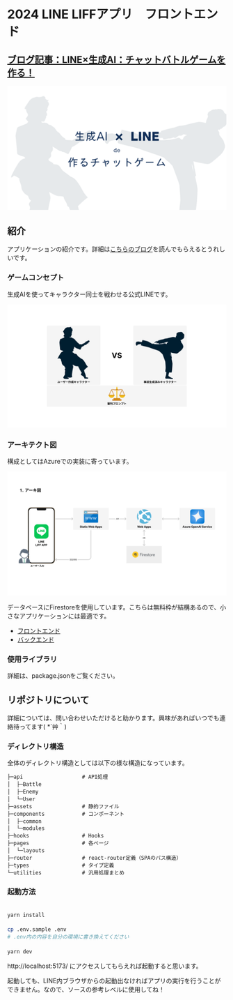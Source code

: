 # 2024 LINE LIFFアプリ　フロントエンド

## [ブログ記事：LINE×生成AI：チャットバトルゲームを作る！](https://tech-lab.sios.jp/archives/43089)

![「生成AI×LINE」で作るチャットゲーム](assets/title.png)

## 紹介

アプリケーションの紹介です。詳細は[こちらのブログ](https://tech-lab.sios.jp/archives/43089)を読んでもらえるとうれしいです。

### ゲームコンセプト

生成AIを使ってキャラクター同士を戦わせる公式LINEです。

![ゲームコンセプト](assets/game-concept.png)

### アーキテクト図

構成としてはAzureでの実装に寄っています。

![アーキテクト図](assets/architect.png)

データベースにFirestoreを使用しています。こちらは無料枠が結構あるので、小さなアプリケーションには最適です。

- [フロントエンド](https://github.com/Ryunosuke-Tanaka-sti/2024-line-liff-app-frontend)
- [バックエンド](https://github.com/Ryunosuke-Tanaka-sti/2024-line-liff-app-backend)

### 使用ライブラリ

詳細は、package.jsonをご覧ください。

## リポジトリについて

詳細については、問い合わせいただけると助かります。興味があればいつでも連絡待ってます( *´艸｀)

### ディレクトリ構造

全体のディレクトリ構造としては以下の様な構造になっています。

```txt
├─api                   # API処理
│  ├─Battle
│  ├─Enemy
│  └─User
├─assets                # 静的ファイル
├─components            # コンポーネント
│  ├─common
│  └─modules
├─hooks                 # Hooks
├─pages                 # 各ページ
│  └─layouts
├─router                # react-router定義（SPAのパス構造）
├─types                 # タイプ定義
└─utilities             # 汎用処理まとめ
```

### 起動方法

```bash

yarn install

cp .env.sample .env
# .env内の内容を自分の環境に書き換えてください

yarn dev

```

http://localhost:5173/ にアクセスしてもらえれば起動すると思います。

起動しても、LINE内ブラウザからの起動出なければアプリの実行を行うことができません。なので、ソースの参考レベルに使用してね！
